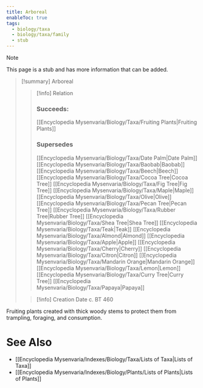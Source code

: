 ```yaml
---
title: Arboreal
enableToc: true
tags:
  - biology/taxa
  - biology/taxa/family
  - stub
---
```


> [!note]
> This page is a stub and has more information that can be added.

> [!summary] Arboreal
> > [!info] Relation
> > ### Succeeds:
> > [[Encyclopedia Mysenvaria/Biology/Taxa/Fruiting Plants|Fruiting Plants]]
> > ### Supersedes 
> > [[Encyclopedia Mysenvaria/Biology/Taxa/Date Palm|Date Palm]]
> > [[Encyclopedia Mysenvaria/Biology/Taxa/Baobab|Baobab]]
> > [[Encyclopedia Mysenvaria/Biology/Taxa/Beech|Beech]]
> > [[Encyclopedia Mysenvaria/Biology/Taxa/Cocoa Tree|Cocoa Tree]]
> > [[Encyclopedia Mysenvaria/Biology/Taxa/Fig Tree|Fig Tree]]
> > [[Encyclopedia Mysenvaria/Biology/Taxa/Maple|Maple]]
> > [[Encyclopedia Mysenvaria/Biology/Taxa/Olive|Olive]]
> > [[Encyclopedia Mysenvaria/Biology/Taxa/Pecan Tree|Pecan Tree]]
> > [[Encyclopedia Mysenvaria/Biology/Taxa/Rubber Tree|Rubber Tree]]
> > [[Encyclopedia Mysenvaria/Biology/Taxa/Shea Tree|Shea Tree]]
> > [[Encyclopedia Mysenvaria/Biology/Taxa/Teak|Teak]]
> > [[Encyclopedia Mysenvaria/Biology/Taxa/Almond|Almond]]
> > [[Encyclopedia Mysenvaria/Biology/Taxa/Apple|Apple]]
> > [[Encyclopedia Mysenvaria/Biology/Taxa/Cherry|Cherry]]
> > [[Encyclopedia Mysenvaria/Biology/Taxa/Citron|Citron]]
> > [[Encyclopedia Mysenvaria/Biology/Taxa/Mandarin Orange|Mandarin Orange]]
> > [[Encyclopedia Mysenvaria/Biology/Taxa/Lemon|Lemon]]
> > [[Encyclopedia Mysenvaria/Biology/Taxa/Curry Tree|Curry Tree]]
> > [[Encyclopedia Mysenvaria/Biology/Taxa/Papaya|Papaya]]
>
> > [!info] Creation Date
> > c. BT 460

Fruiting plants created with thick woody stems to protect them from trampling, foraging, and consumption.

# See Also
- [[Encyclopedia Mysenvaria/Indexes/Biology/Taxa/Lists of Taxa|Lists of Taxa]]
- [[Encyclopedia Mysenvaria/Indexes/Biology/Plants/Lists of Plants|Lists of Plants]]
